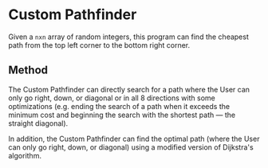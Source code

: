 # Custom Pathfinder
Given a ```nxn``` array of random integers, this program can find the cheapest path from the top left corner to the bottom right corner. 
## Method
The Custom Pathfinder can directly search for a path where the User can only go right, down, or diagonal or in all 8 directions with some optimizations (e.g. ending the search of a path when it exceeds the minimum cost and beginning the search with the shortest path — the straight diagonal).

In addition, the Custom Pathfinder can find the optimal path (where the User can only go right, down, or diagonal) using a modified version of Dijkstra's algorithm.
